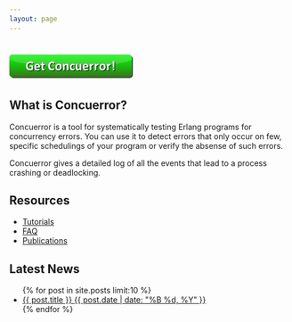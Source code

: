 ```yaml
---
layout: page
---
```


<h1 class="download-link"><a href="./download"><img src="./images/button.png" alt="Get Concuerror!"></a></h1>

What is Concuerror?
-------------------

Concuerror is a tool for systematically testing Erlang programs for concurrency errors. You can use it to detect errors that only occur on few, specific schedulings of your program or verify the absense of such errors.

Concuerror gives a detailed log of all the events that lead to a process crashing or deadlocking.

Resources
---------

* [Tutorials](./tutorials)
* [FAQ](./faq)
* [Publications](./publications)

Latest News
-----------

<ul class="post-list">
    {% for post in site.posts limit:10 %}
    <li>
    <article>
    <a href="{{ post.url }}">
        {{ post.title }}
        <span class="entry-date">
            <time datetime="{{ post.date | date_to_xmlschema }}">
                {{ post.date | date: "%B %d, %Y" }}
            </time>
        </span>
    </a>
    </article>
    </li>
    {% endfor %}
</ul>
